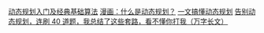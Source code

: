 [动态规划入门及经典基础算法](https://juejin.im/post/6858112740515708935)
[漫画：什么是动态规划？](https://juejin.im/post/6844903520039075847)
[一文搞懂动态规划](https://juejin.im/post/6844904113889624077)
[告别动态规划，连刷 40 道题，我总结了这些套路，看不懂你打我（万字长文）](https://zhuanlan.zhihu.com/p/91582909?utm_source=wechat_session&utm_medium=social&utm_oi=674231583318478848)
